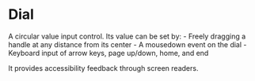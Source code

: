 Dial
====

A circular value input control. Its value can be set by: - Freely dragging a handle at any distance from its center - A mousedown event on the dial - Keyboard input of arrow keys, page up/down, home, and end

It provides accessibility feedback through screen readers.
